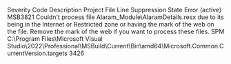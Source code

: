 Severity	Code	Description	Project	File	Line	Suppression State
Error (active)	MSB3821	Couldn't process file Alaram_Module\AlaramDetails.resx due to its being in the Internet or Restricted zone or having the mark of the web on the file. Remove the mark of the web if you want to process these files.	SPM	C:\Program Files\Microsoft Visual Studio\2022\Professional\MSBuild\Current\Bin\amd64\Microsoft.Common.CurrentVersion.targets	3426	
